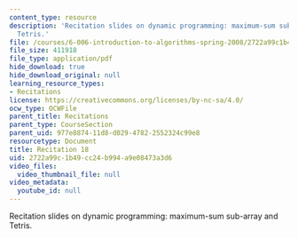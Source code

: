 ```yaml
---
content_type: resource
description: 'Recitation slides on dynamic programming: maximum-sum sub-array and
  Tetris.'
file: /courses/6-006-introduction-to-algorithms-spring-2008/2722a99c1b49cc24b994a9e08473a3d6_recitation18.pdf
file_size: 411918
file_type: application/pdf
hide_download: true
hide_download_original: null
learning_resource_types:
- Recitations
license: https://creativecommons.org/licenses/by-nc-sa/4.0/
ocw_type: OCWFile
parent_title: Recitations
parent_type: CourseSection
parent_uid: 977e8874-11d8-d029-4782-2552324c99e8
resourcetype: Document
title: Recitation 18
uid: 2722a99c-1b49-cc24-b994-a9e08473a3d6
video_files:
  video_thumbnail_file: null
video_metadata:
  youtube_id: null
---
```

Recitation slides on dynamic programming: maximum-sum sub-array and Tetris.